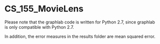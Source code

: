 # CS_155_MovieLens

Please note that the graphlab code is written for Python 2.7, since graphlab is only compatible with Python 2.7.

In addition, the error measures in the results folder are mean squared error.